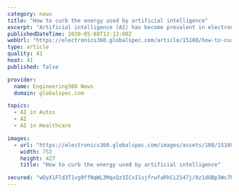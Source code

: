 ```yaml
---
category: news
title: "How to curb the energy used by artificial intelligence"
excerpt: "Artificial intelligence (AI) has become prevalent in electronics, but it requires vast amounts of energy in some cases. As such, researchers at Purdue University are developing hardware that can learn skills using a type of AI that currently runs on software platforms — an approach that could offset the energy needed for using AI in advanced applications such as self-driving cars or future drug discovery."
publishedDateTime: 2020-05-08T12:13:00Z
webUrl: "https://electronics360.globalspec.com/article/15108/how-to-curb-the-energy-used-by-artificial-intelligence"
type: article
quality: 41
heat: 41
published: false

provider:
  name: Engineering360 News
  domain: globalspec.com

topics:
  - AI in Autos
  - AI
  - AI in Healthcare

images:
  - url: "https://electronics360.globalspec.com/images/assets/108/15108/hand-ai.jpg"
    width: 752
    height: 427
    title: "How to curb the energy used by artificial intelligence"

secured: "wDyX1Fld3T1vg9ffNqWL3MqxQz3ICvI1sjfrwfaRhCi2147j/8z1dUBp3Wc7hYesOkUkkBB90g4EHTPpe/6+a4Op2ypPzsLjDGe0f62zwt4+66SBTUF+oqS3MK3vrjTFShOO13o2LDeEEwMPURSCFLKtcJgBUPcALpb7Pa/Mi84+SXx1VDg7Slf0rJ8aChY3qvtNb6VrAzIhmTU1KS8vK1Du1DKc7ivEYCQt/EUcf1AiR2XxnS7KwNgxtJ2D0c5O3ePBcJxe3OZ95dPk0JhgK71nksjmuqY6QS6nggxzTSKwvhXHs597y366/IEAPPIsKqiXHdQ7j993GPOPtD/DTGSdQt1+C9vvBK1FT5ii/wnkbb63CA7sNuCNPaV3rkkOpINQsmHw7AFfLWfTnmvrvR5gYExQwdX7ARYG2e8Pm3Lu/Fhpo32lwymf1nQWSz8bmGRIFc847SN3uF5J5tvTeGS86dygrGN5DczZbWhA+gw=;j5/hq2tYv52DTSPkfkB0MQ=="
---
```


